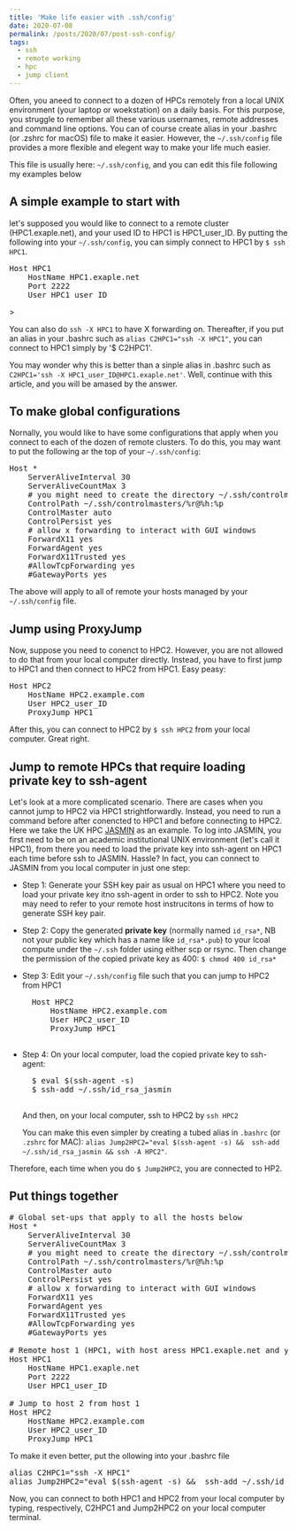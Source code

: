 ```yaml
---
title: 'Make life easier with .ssh/config'
date: 2020-07-08
permalink: /posts/2020/07/post-ssh-config/
tags:
  - ssh
  - remote working
  - hpc
  - jump client
---
```


Often, you aneed to connect to a dozen of HPCs remotely fron a local UNIX environment (your laptop or woekstation) on a daily basis. For this purpose, you struggle to remember all these various usernames, remote addresses and command line options. You can of course create alias in your .bashrc (or .zshrc for macOS) file to make it easier. However, the `~/.ssh/config` file provides a more flexible and elegent way to make your life much easier. 

This file is usually here: `~/.ssh/config`, and you can edit this file following my examples below

## A simple example to start with
let's supposed you would like to connect to a remote cluster (HPC1.exaple.net), and your used ID to HPC1 is HPC1_user_ID. By putting the following into your `~/.ssh/config`, you can simply connect to HPC1 by `$ ssh HPC1`.
<pre>
Host HPC1
	HostName HPC1.exaple.net
	Port 2222
	User HPC1_user_ID
</pre>>
You can also do `ssh -X HPC1` to have X forwarding on. Thereafter, if you put an alias in your .bashrc such as `alias C2HPC1="ssh -X HPC1"`, you can connect to HPC1 simply by '$ C2HPC1'. 

You may wonder why this is better than a sinple alias in .bashrc such as `C2HPC1='ssh -X HPC1_user_ID@HPC1.exaple.net'`. Well, continue with this article, and you will be amased by the answer. 

## To make global configurations
Nornally, you would like to have some configurations that apply when you connect to each of the dozen of remote clusters. To do this, you may want to put the following ar the top of your `~/.ssh/config`:
<pre>
Host *
	ServerAliveInterval 30
	ServerAliveCountMax 3
	# you might need to create the directory ~/.ssh/controlmasters/
	ControlPath ~/.ssh/controlmasters/%r@%h:%p
	ControlMaster auto
	ControlPersist yes
	# allow x forwarding to interact with GUI windows
	ForwardX11 yes
	ForwardAgent yes
	ForwardX11Trusted yes
	#AllowTcpForwarding yes
	#GatewayPorts yes
</pre>
The above will apply to all of remote your hosts managed by your `~/.ssh/config` file.


## Jump using ProxyJump
Now, suppose you need to conenct to HPC2. However, you are not allowed to do that from your local computer directly. Instead, you have to first jump to HPC1 and then connect to HPC2 from HPC1. Easy peasy:
<pre>
Host HPC2
	HostName HPC2.example.com
	User HPC2_user_ID
	ProxyJump HPC1
</pre>
After this, you can connect to HPC2 by `$ ssh HPC2` from your local computer. Great right. 

## Jump to remote HPCs that require loading private key to ssh-agent
Let's look at a more complicated scenario. There are cases when you cannot jump to HPC2 via HPC1 strightforwardly. Instead, you need to run a command before after conencted to HPC1 and before connecting to HPC2. 
Here we take the UK HPC [JASMIN](https://help.jasmin.ac.uk/article/187-login) as an example. To log into JASMIN, you first need to be on an academic institutional UNIX environment (let's call it HPC1), from there you need to load the private key into ssh-agent on HPC1 each time before ssh to JASMIN. Hassle? In fact, you can connect to JASMIN from you local computer in just one step: 

- Step 1: Generate your SSH key pair as usual on HPC1 where you need to load your private key itno ssh-agent in order to ssh to HPC2. Note you may need to refer to your remote host instrucitons in terms of how to generate SSH key pair. 
- Step 2: Copy the generated **private key** (normally named `id_rsa*`, NB not your public key which has a name like `id_rsa*.pub`) to your lcoal compute under the `~/.ssh` folder using either scp or rsync. Then change the permission of the copied private key as 400: `$ chmod 400 id_rsa*`
- Step 3: Edit your `~/.ssh/config` file such that you can jump to HPC2 from HPC1
	<pre>
	Host HPC2
		HostName HPC2.example.com
		User HPC2_user_ID
		ProxyJump HPC1
	</pre>

- Step 4: On your local computer, load the copied private key to ssh-agent:
	<pre>
	$ eval $(ssh-agent -s)
	$ ssh-add ~/.ssh/id_rsa_jasmin
	</pre>
	And then, on your local computer, ssh to HPC2 by `ssh HPC2`
	
	You can make this even simpler by creating a tubed alias in `.bashrc` (or `.zshrc` for MAC): 
	`alias Jump2HPC2="eval $(ssh-agent -s) &&  ssh-add ~/.ssh/id_rsa_jasmin && ssh -A HPC2"`. 
	
Therefore, each time when you do `$ Jump2HPC2`, you are connected to HP2.


## Put things together

<pre>
# Global set-ups that apply to all the hosts below
Host *
	ServerAliveInterval 30
	ServerAliveCountMax 3
	# you might need to create the directory ~/.ssh/controlmasters/
	ControlPath ~/.ssh/controlmasters/%r@%h:%p
	ControlMaster auto
	ControlPersist yes
	# allow x forwarding to interact with GUI windows
	ForwardX11 yes
	ForwardAgent yes
	ForwardX11Trusted yes
	#AllowTcpForwarding yes
	#GatewayPorts yes

# Remote host 1 (HPC1, with host aress HPC1.exaple.net and your user ID HPC1_user_ID)
Host HPC1
	HostName HPC1.exaple.net
	Port 2222
	User HPC1_user_ID

# Jump to host 2 from host 1 
Host HPC2
	HostName HPC2.example.com
	User HPC2_user_ID
	ProxyJump HPC1
</pre>

To make it even better, put the ollowing into your .bashrc file
<pre>
alias C2HPC1="ssh -X HPC1"
alias Jump2HPC2="eval $(ssh-agent -s) &&  ssh-add ~/.ssh/id_rsa_jasmin && ssh -A HPC2"
</pre>

Now, you can connect to both HPC1 and HPC2 from your local computer by typing, respectively, C2HPC1 and Jump2HPC2 on your local computer terminal.


